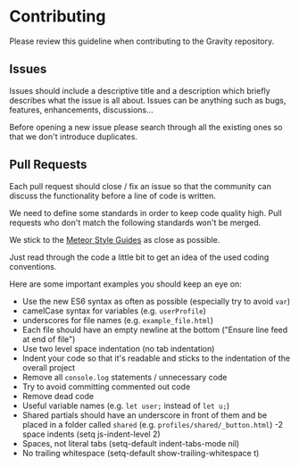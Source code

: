 # Contributing
Please review this guideline when contributing to the Gravity repository.

## Issues
Issues should include a descriptive title and a description which briefly describes what the issue is all about.
Issues can be anything such as bugs, features, enhancements, discussions...

Before opening a new issue please search through all the existing ones so that we don't introduce duplicates.

## Pull Requests
Each pull request should close / fix an issue so that the community can discuss the functionality
before a line of code is written.

We need to define some standards in order to keep code quality high.
Pull requests who don't match the following standards won't be merged.

We stick to the [Meteor Style Guides](https://github.com/meteor/meteor/wiki/Meteor-Style-Guide) as close as possible.

Just read through the code a little bit to get an idea of the used coding conventions.

Here are some important examples you should keep an eye on:
- Use the new ES6 syntax as often as possible (especially try to avoid `var`)
- camelCase syntax for variables (e.g. `userProfile`)
- underscores for file names (e.g. `example_file.html`)
- Each file should have an empty newline at the bottom ("Ensure line feed at end of file")
- Use two level space indentation (no tab indentation)
- Indent your code so that it's readable and sticks to the indentation of the overall project
- Remove all `console.log` statements / unnecessary code
- Try to avoid committing commented out code
- Remove dead code
- Useful variable names (e.g. `let user;` instead of `let u;`)
- Shared partials should have an underscore in front of them and be placed in a folder called `shared` (e.g. `profiles/shared/_button.html`)
-2 space indents (setq js-indent-level 2)
- Spaces, not literal tabs (setq-default indent-tabs-mode nil)
- No trailing whitespace (setq-default show-trailing-whitespace t)
